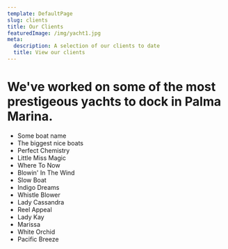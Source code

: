 ```yaml
---
template: DefaultPage
slug: clients
title: Our Clients
featuredImage: /img/yacht1.jpg
meta:
  description: A selection of our clients to date
  title: View our clients
---
```

# We've worked on some of the most prestigeous yachts to dock in Palma Marina.



* Some boat name
* The biggest nice boats
* Perfect Chemistry
* Little Miss Magic
* Where To Now
* Blowin' In The Wind
* Slow Boat
* Indigo Dreams
* Whistle Blower
* Lady Cassandra
* Reel Appeal
* Lady Kay
* Marissa
* White Orchid
* Pacific Breeze
